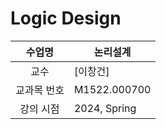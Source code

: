 Logic Design
========

수업명 | 논리설계
:----:|----
교수 | [이창건]
교과목 번호 | M1522.000700
강의 시점 | 2024, Spring
